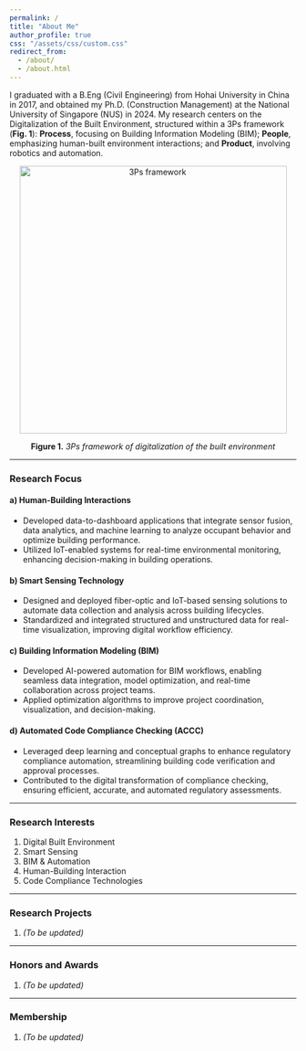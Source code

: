```yaml
---
permalink: /
title: "About Me"
author_profile: true
css: "/assets/css/custom.css"
redirect_from: 
  - /about/
  - /about.html
---
```



I graduated with a B.Eng (Civil Engineering) from Hohai University in China in 2017, and obtained my Ph.D. (Construction Management) at the National University of Singapore (NUS) in 2024. My research centers on the Digitalization of the Built Environment, structured within a 3Ps framework (**Fig. 1**): **Process**, focusing on Building Information Modeling (BIM); **People**, emphasizing human-built environment interactions; and **Product**, involving robotics and automation.

<div style="text-align: center;">
  <img width="469" alt="3Ps framework"
       src="https://github.com/user-attachments/assets/f52ff5d1-6aa5-4533-b5ae-f196ed6599e2"
       style="display: block; margin-left: auto; margin-right: auto;" />
  <p><strong>Figure 1.</strong> <em>3Ps framework of digitalization of the built environment</em></p>
</div>


---

### **Research Focus**

#### **a) Human-Building Interactions**
- Developed data-to-dashboard applications that integrate sensor fusion, data analytics, and machine learning to analyze occupant behavior and optimize building performance.  
- Utilized IoT-enabled systems for real-time environmental monitoring, enhancing decision-making in building operations.

#### **b) Smart Sensing Technology**
- Designed and deployed fiber-optic and IoT-based sensing solutions to automate data collection and analysis across building lifecycles.  
- Standardized and integrated structured and unstructured data for real-time visualization, improving digital workflow efficiency.

#### **c) Building Information Modeling (BIM)**
- Developed AI-powered automation for BIM workflows, enabling seamless data integration, model optimization, and real-time collaboration across project teams.  
- Applied optimization algorithms to improve project coordination, visualization, and decision-making.

#### **d) Automated Code Compliance Checking (ACCC)**
- Leveraged deep learning and conceptual graphs to enhance regulatory compliance automation, streamlining building code verification and approval processes.  
- Contributed to the digital transformation of compliance checking, ensuring efficient, accurate, and automated regulatory assessments.

---

### **Research Interests**
1. Digital Built Environment  
2. Smart Sensing  
3. BIM & Automation  
4. Human-Building Interaction  
5. Code Compliance Technologies  

---

### **Research Projects**
1. *(To be updated)*

---

### **Honors and Awards**
1. *(To be updated)*

---

### **Membership**
1. *(To be updated)*


